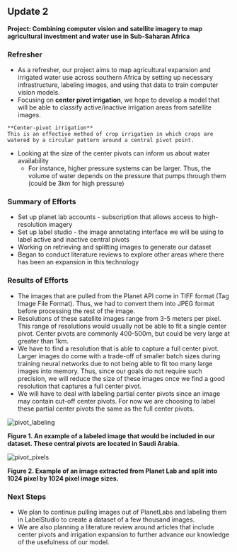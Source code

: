 ## Update 2

**Project: Combining computer vision and satellite imagery to map agricultural investment and water use in Sub-Saharan Africa**

### Refresher
- As a refresher, our project aims to map agricultural expansion and irrigated water use across southern Africa by setting up necessary infrastructure, labeling images, and using that data to train computer vision models. 
- Focusing on **center pivot irrigation**, we hope to develop a model that will be able to classify active/inactive irrigation areas from satellite images.
```{note}
**Center-pivot irrigation**
This is an effective method of crop irrigation in which crops are watered by a circular pattern around a central pivot point. 
```
- Looking at the size of the center pivots can inform us about water availability
  - For instance, higher pressure systems can be larger. Thus, the volume of water depends on the pressure that pumps through them (could be 3km for high pressure) 

### Summary of Efforts
- Set up planet lab accounts - subscription that allows access to high-resolution imagery 
- Set up label studio - the image annotating interface we will be using to label active and inactive central pivots
- Working on retrieving and splitting images to generate our dataset
- Began to conduct literature reviews to explore other areas where there has been an expansion in this technology

### Results of Efforts
- The images that are pulled from the Planet API come in TIFF format (Tag Image File Format). Thus, we had to convert them into JPEG format before processing the rest of the image.
- Resolutions of these satellite images range from 3-5 meters per pixel. This range of resolutions would usually not be able to fit a single center pivot. Center pivots are commonly 400-500m, but could be very large at greater than 1km. 
- We have to find a resolution that is able to capture a full center pivot. Larger images do come with a trade-off of smaller batch sizes during training neural networks due to not being able to fit too many large images into memory. Thus, since our goals do not require such precision, we will reduce the size of these images once we find a good resolution that captures a full center pivot.
- We will have to deal with labeling partial center pivots since an image may contain cut-off center pivots. For now we are choosing to label these partial center pivots the same as the full center pivots.

![pivot_labeling](images/pivot_labeling.png)

**Figure 1. An example of a labeled image that would be included in our dataset. These central pivots are located in Saudi Arabia.**

![pivot_pixels](images/pivot_pixels.png)

**Figure 2. Example of an image extracted from Planet Lab and split into 1024 pixel by 1024 pixel image sizes.**

### Next Steps
- We plan to continue pulling images out of PlanetLabs and labeling them in LabelStudio to create a dataset of a few thousand images. 
- We are also planning a literature review around articles that include center pivots and irrigation expansion to further advance our knowledge of the usefulness of our model.
